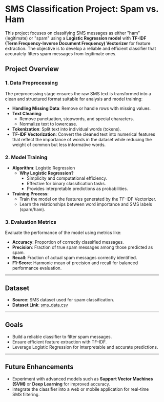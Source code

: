 # SMS Classification Project: Spam vs. Ham

This project focuses on classifying SMS messages as either "ham" (legitimate) or "spam" using a **Logistic Regression model** with **TF-IDF (Term Frequency-Inverse Document Frequency) Vectorizer** for feature extraction. The objective is to develop a reliable and efficient classifier that accurately filters spam messages from legitimate ones.

## Project Overview

### 1. **Data Preprocessing**
The preprocessing stage ensures the raw SMS text is transformed into a clean and structured format suitable for analysis and model training:
- **Handling Missing Data**: Remove or handle rows with missing values.
- **Text Cleaning**:
  - Remove punctuation, stopwords, and special characters.
  - Normalize text to lowercase.
- **Tokenization**: Split text into individual words (tokens).
- **TF-IDF Vectorization**: Convert the cleaned text into numerical features that reflect the importance of words in the dataset while reducing the weight of common but less informative words.

### 2. **Model Training**
- **Algorithm**: Logistic Regression
  - **Why Logistic Regression?**
    - Simplicity and computational efficiency.
    - Effective for binary classification tasks.
    - Provides interpretable predictions as probabilities.
- **Training Process**:
  - Train the model on the features generated by the TF-IDF Vectorizer.
  - Learn the relationships between word importance and SMS labels (spam/ham).

### 3. **Evaluation Metrics**
Evaluate the performance of the model using metrics like:
- **Accuracy**: Proportion of correctly classified messages.
- **Precision**: Fraction of true spam messages among those predicted as spam.
- **Recall**: Fraction of actual spam messages correctly identified.
- **F1-Score**: Harmonic mean of precision and recall for balanced performance evaluation.

---

## Dataset
- **Source**: SMS dataset used for spam classification.
- **Dataset Link**: [sms_data.csv](https://github.com/sakethlingerker/SMS-classifier/blob/main/sms_data.csv)

---

## Goals
- Build a reliable classifier to filter spam messages.
- Ensure efficient feature extraction with TF-IDF.
- Leverage Logistic Regression for interpretable and accurate predictions.

---

## Future Enhancements
- Experiment with advanced models such as **Support Vector Machines (SVM)** or **Deep Learning** for improved accuracy.
- Integrate the classifier into a web or mobile application for real-time SMS filtering.